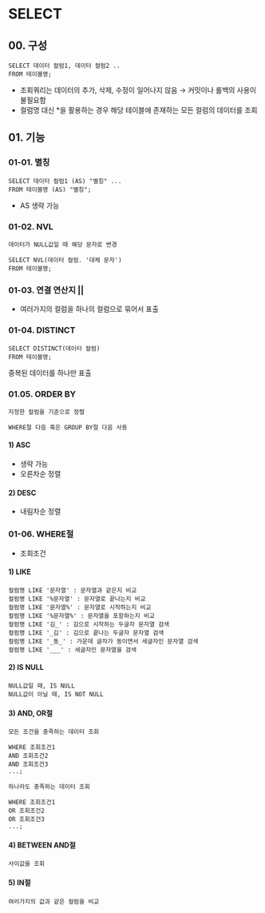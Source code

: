 # **SELECT**
## **00. 구성**
```
SELECT 데이터 컬럼1, 데이터 컬럼2 ..
FROM 테이블명;
```
- 조회쿼리는 데이터의 추가, 삭제, 수정이 일어나지 않음 → 커밋이나 롤백의 사용이 불필요함
- 컬럼명 대신 *을 활용하는 경우 해당 테이블에 존재하는 모든 컬럼의 데이터를 조회

## **01. 기능**
### **01-01. 별칭**
```
SELECT 데이터 컬럼1 (AS) "별칭" ...
FROM 테이블명 (AS) "별칭";
```
- AS 생략 가능

### **01-02. NVL**
`데이터가 NULL값일 때 해당 문자로 변경`

```
SELECT NVL(데이터 컬럼. '대체 문자')
FROM 테이블명;
```

### **01-03. 연결 연산지 ||**
- 여러가지의 컬럼을 하나의 컬럼으로 묶어서 표출

### **01-04. DISTINCT**
```
SELECT DISTINCT(데이터 컬럼)
FROM 테이블명;
```
중복된 데이터를 하나만 표출

### **01.05. ORDER BY**
`지정한 칼럼을 기준으로 정렬`

`WHERE절 다음 혹은 GROUP BY절 다음 사용`

#### 1) ASC
- 생략 가능
- 오른차순 정렬
#### 2) DESC
- 내림차순 정렬

### **01-06. WHERE절**
- 조회조건

#### 1) LIKE
```
컬럼명 LIKE '문자열' : 문자열과 같은지 비교
컬럼명 LIKE '%문자열' : 문자열로 끝나는지 비교
컬럼명 LIKE '문자열%' : 문자열로 시작하는지 비교
컬럼명 LIKE '%문자열%' : 문자열을 포함하는지 비교
컬럼명 LIKE '김_' : 김으로 시작하는 두글자 문자열 검색
컬럼명 LIKE '_김' : 김으로 끝나는 두글자 문자열 검색
컬럼명 LIKE '_동_' : 가운데 글자가 동이면서 세글자인 문자열 검색
컬럼명 LIKE '___' : 세글자인 문자열을 검색
```

#### 2) IS NULL
```
NULL값일 때, IS NULL
NULL값이 아닐 때, IS NOT NULL
```

#### 3) AND, OR절
`모든 조건을 충족하는 데이터 조회`
```
WHERE 조회조건1
AND 조회조건2
AND 조회조건3
...;
```
`하나라도 충족하는 데이터 조회`
```
WHERE 조회조건1
OR 조회조건2
OR 조회조건3
...;
```

#### 4) BETWEEN AND절
`사이값을 조회`

#### 5) IN절
`여러가지의 값과 같은 컬럼을 비교`
